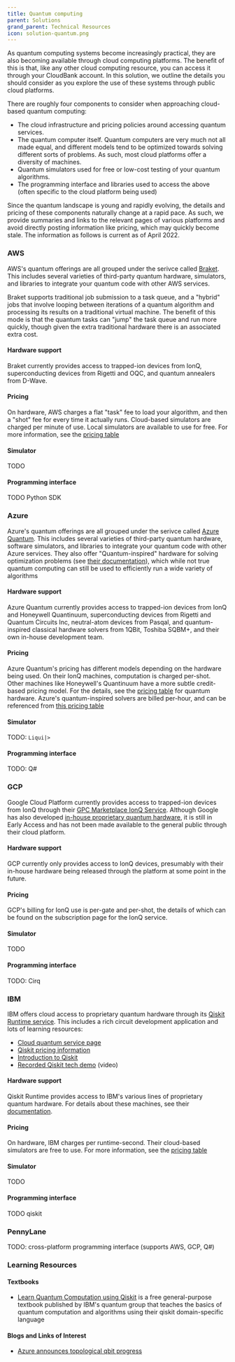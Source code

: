 ```yaml
---
title: Quantum computing
parent: Solutions
grand_parent: Technical Resources
icon: solution-quantum.png
---
```


As quantum computing systems become increasingly practical, they are also becoming available through cloud computing platforms. The benefit of this is that, like any other cloud computing resource, you can access it through your CloudBank account. In this solution, we outline the details you should consider as you explore the use of these systems through public cloud platforms.

There are roughly four components to consider when approaching cloud-based quantum computing:

- The cloud infrastructure and pricing policies around accessing quantum services.
- The quantum computer itself. Quantum computers are very much not all made equal, and different models tend to be optimized towards solving different sorts of problems. As such, most cloud platforms offer a diversity of machines.
- Quantum simulators used for free or low-cost testing of your quantum algorithms.
- The programming interface and libraries used to access the above (often specific to the cloud platform being used)

Since the quantum landscape is young and rapidly evolving, the details and pricing of these components naturally change at a rapid pace. As such, we provide summaries and links to the relevant pages of various platforms and avoid directly posting information like pricing, which may quickly become stale. The information as follows is current as of April 2022.

### AWS
AWS's quantum offerings are all grouped under the serivce called [Braket](https://aws.amazon.com/braket/). This includes several varieties of third-party quantum hardware, simulators, and libraries to integrate your quantum code with other AWS services.

Braket supports traditional job submission to a task queue, and a "hybrid" jobs that involve looping between iterations of a quantum algorithm and processing its results on a traditional virtual machine. The benefit of this mode is that the quantum tasks can "jump" the task queue and run more quickly, though given the extra traditional hardware there is an associated extra cost.

#### Hardware support

Braket currently provides access to trapped-ion devices from IonQ, superconducting devices from Rigetti and OQC, and quantum annealers from D-Wave.

#### Pricing

On hardware, AWS charges a flat "task" fee to load your algorithm, and then a "shot" fee for every time it actually runs. Cloud-based simulators are charged per minute of use. Local simulators are available to use for free. For more information, see the [pricing table](https://aws.amazon.com/braket/pricing/)

#### Simulator

TODO

#### Programming interface

TODO Python SDK


### Azure

Azure's quantum offerings are all grouped under the serivce called [Azure Quantum](https://azure.microsoft.com/en-us/services/quantum). This includes several varieties of third-party quantum hardware, software simulators, and libraries to integrate your quantum code with other Azure services. They also offer "Quantum-inspired" hardware for solving optimization problems (see [their documentation](https://docs.microsoft.com/en-us/azure/quantum/qio-target-list)), which while not true quantum computing can still be used to efficiently run a wide variety of algorithms

#### Hardware support

Azure Quantum currently provides access to trapped-ion devices from IonQ and Honeywell Quantinuum, superconducting devices from Rigetti and Quantum Circuits Inc, neutral-atom devices from Pasqal, and quantum-inspired classical hardware solvers from 1QBit, Toshiba SQBM+, and their own in-house development team.

#### Pricing

Azure Quantum's pricing has different models depending on the hardware being used. On their IonQ machines, computation is charged per-shot. Other machines like Honeywell's Quantinuum have a more subtle credit-based pricing model. For the details, see the [pricing table](https://docs.microsoft.com/en-us/azure/quantum/pricing) for quantum hardware. Azure's quantum-inspired solvers are billed per-hour, and can be referenced from [this pricing table](https://azure.microsoft.com/en-us/pricing/details/azure-quantum/#pricing)

#### Simulator

TODO: `Liqui|>` 

#### Programming interface

TODO: Q#

### GCP

Google Cloud Platform currently provides access to trapped-ion devices from IonQ through their [GPC Marketplace IonQ Service](https://ionq.com/docs/get-started-with-google-cloud). Although Google has also developed [in-house proprietary quantum hardware](https://quantumai.google/quantum-computing-service), it is still in Early Access and has not been made available to the general public through their cloud platform.

#### Hardware support

GCP currently only provides access to IonQ devices, presumably with their in-house hardware being released through the platform at some point in the future.

#### Pricing

GCP's billing for IonQ use is per-gate and per-shot, the details of which can be found on the subscription page for the IonQ service. 

#### Simulator

TODO

#### Programming interface

TODO: Cirq

### IBM 

IBM offers cloud access to proprietary quantum hardware through its [Qiskit Runtime service](https://cloud.ibm.com/quantum). This includes a rich circuit development application and lots of learning resources:
 
 - [Cloud quantum service page](https://cloud.ibm.com/catalog/services/quantum-computing)
 - [Qiskit pricing information](https://cloud.ibm.com/docs/quantum-computing?topic=quantum-computing-cost)
 - [Introduction to Qiskit](https://research.ibm.com/blog/qiskit-runtime-for-useful-quantum-computing)
 - [Recorded Qiskit tech demo](https://www.youtube.com/watch?v=2eeIlWM5l94) (video)

#### Hardware support

Qiskit Runtime provides access to IBM's various lines of proprietary quantum hardware. For details about these machines, see their [documentation](https://quantum-computing.ibm.com/composer/docs/iqx/manage/systems/processors).

#### Pricing

On hardware, IBM charges per runtime-second. Their cloud-based simulators are free to use. For more information, see the [pricing table](https://cloud.ibm.com/catalog/services/quantum-computing)

#### Simulator

TODO

#### Programming interface

TODO qiskit

### PennyLane

TODO: cross-platform programming interface (supports AWS, GCP, Q#)

### Learning Resources

#### Textbooks

- [Learn Quantum Computation using Qiskit](https://qiskit.org/textbook/preface.html) is a free general-purpose textbook published by IBM's quantum group that teaches the basics of quantum computation and algorithms using their qiskit domain-specific language

#### Blogs and Links of Interest

- [Azure announces topological qbit progress](https://www.hpcwire.com/off-the-wire/microsofts-announces-progress-on-a-new-type-of-qubit/)
